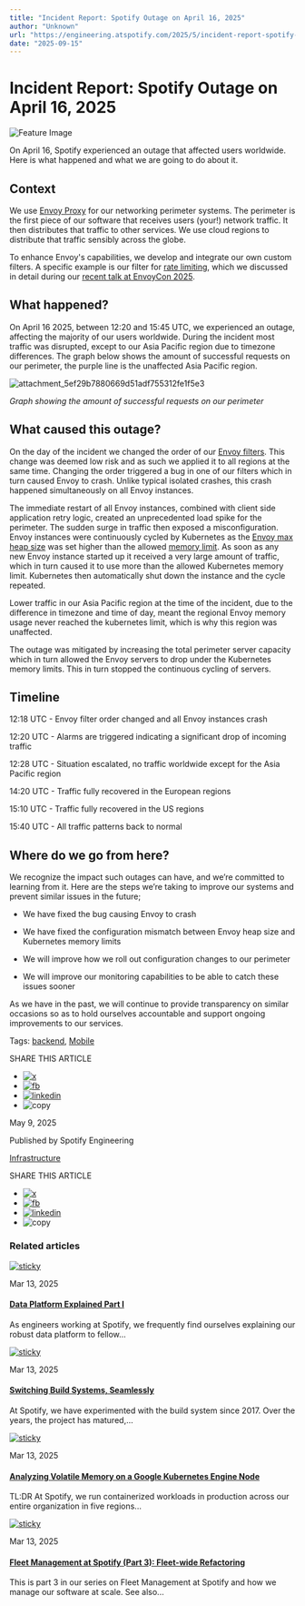 ```yaml
---
title: "Incident Report: Spotify Outage on April 16, 2025"
author: "Unknown"
url: "https://engineering.atspotify.com/2025/5/incident-report-spotify-outage-on-april-16-2025/"
date: "2025-09-15"
---
```


# Incident Report: Spotify Outage on April 16, 2025

![Feature Image](/_next/image?url=https%3A%2F%2Fimages.ctfassets.net%2Fp762jor363g1%2Fattachment_0dc2fa8d257ba108e0e23876295600bf%2Fba4b5a83829eeab9a308a8f1d100cb3e%2Fattachment_0dc2fa8d257ba108e0e23876295600bf.png&w=1920&q=75)

On April 16, Spotify experienced an outage that affected users worldwide. Here is what happened and what we are going to do about it.

## Context

We use [Envoy Proxy](https://www.envoyproxy.io/) for our networking perimeter systems. The perimeter is the first piece of our software that receives users (your!) network traffic. It then distributes that traffic to other services. We use cloud regions to distribute that traffic sensibly across the globe.

To enhance Envoy's capabilities, we develop and integrate our own custom filters. A specific example is our filter for [rate limiting](https://en.wikipedia.org/wiki/Rate_limiting), which we discussed in detail during our [recent talk at EnvoyCon 2025](https://www.youtube.com/watch?v=Bof1ZAk1Ca8).

## What happened?

On April 16 2025, between 12:20 and 15:45 UTC, we experienced an outage, affecting the majority of our users worldwide. During the incident most traffic was disrupted, except to our Asia Pacific region due to timezone differences. The graph below shows the amount of successful requests on our perimeter, the purple line is the unaffected Asia Pacific region.

![attachment_5ef29b7880669d51adf755312fe1f5e3](//images.ctfassets.net/p762jor363g1/attachment_5ef29b7880669d51adf755312fe1f5e3/148b740ce3d8a045886e1071efcab36c/attachment_5ef29b7880669d51adf755312fe1f5e3.jpg)

_Graph showing the amount of successful requests on our perimeter_

## What caused this outage?

On the day of the incident we changed the order of our [Envoy filters](https://github.com/envoyproxy/envoy/blob/main/source/docs/async_http_filters.md). This change was deemed low risk and as such we applied it to all regions at the same time. Changing the order triggered a bug in one of our filters which in turn caused Envoy to crash. Unlike typical isolated crashes, this crash happened simultaneously on all Envoy instances.

The immediate restart of all Envoy instances, combined with client side application retry logic, created an unprecedented load spike for the perimeter. The sudden surge in traffic then exposed a misconfiguration. Envoy instances were continuously cycled by Kubernetes as the [Envoy max heap size](https://www.envoyproxy.io/docs/envoy/latest/configuration/operations/overload_manager/overload_manager) was set higher than the allowed [memory limit](https://kubernetes.io/docs/concepts/configuration/manage-resources-containers/#requests-and-limits). As soon as any new Envoy instance started up it received a very large amount of traffic, which in turn caused it to use more than the allowed Kubernetes memory limit. Kubernetes then automatically shut down the instance and the cycle repeated.

Lower traffic in our Asia Pacific region at the time of the incident, due to the difference in timezone and time of day, meant the regional Envoy memory usage never reached the kubernetes limit, which is why this region was unaffected.

The outage was mitigated by increasing the total perimeter server capacity which in turn allowed the Envoy servers to drop under the Kubernetes memory limits. This in turn stopped the continuous cycling of servers.

## Timeline

12:18 UTC - Envoy filter order changed and all Envoy instances crash

12:20 UTC - Alarms are triggered indicating a significant drop of incoming traffic

12:28 UTC - Situation escalated, no traffic worldwide except for the Asia Pacific region

14:20 UTC - Traffic fully recovered in the European regions

15:10 UTC - Traffic fully recovered in the US regions

15:40 UTC - All traffic patterns back to normal

## Where do we go from here?

We recognize the impact such outages can have, and we’re committed to learning from it. Here are the steps we’re taking to improve our systems and prevent similar issues in the future;

* We have fixed the bug causing Envoy to crash

* We have fixed the configuration mismatch between Envoy heap size and Kubernetes memory limits

* We will improve how we roll out configuration changes to our perimeter

* We will improve our monitoring capabilities to be able to catch these issues sooner

As we have in the past, we will continue to provide transparency on similar occasions so as to hold ourselves accountable and support ongoing improvements to our services.

Tags: [backend](/tag/backend), [Mobile](/tag/mobile)

SHARE THIS ARTICLE

* [![x](/images/x-blue.svg)](https://twitter.com/intent/tweet?url=https%3A%2F%2Fengineering.atspotify.com%2F2025%2F5%2Fincident-report-spotify-outage-on-april-16-2025&text=Incident%20Report%3A%20Spotify%20Outage%20on%20April%2016%2C%202025)
* [![fb](/images/f-blue.svg)](https://www.facebook.com/sharer/sharer.php?u=https%3A%2F%2Fengineering.atspotify.com%2F2025%2F5%2Fincident-report-spotify-outage-on-april-16-2025)
* [![linkedin](/images/linked-in-blue.svg)](https://www.linkedin.com/sharing/share-offsite/?url=https%3A%2F%2Fengineering.atspotify.com%2F2025%2F5%2Fincident-report-spotify-outage-on-april-16-2025)
* ![copy](/images/copy.svg)

May 9, 2025

Published by Spotify Engineering

[Infrastructure](/category/infrastructure)

SHARE THIS ARTICLE

* [![x](/images/x-blue.svg)](https://twitter.com/intent/tweet?url=https%3A%2F%2Fengineering.atspotify.com%2F2025%2F5%2Fincident-report-spotify-outage-on-april-16-2025&text=Incident%20Report%3A%20Spotify%20Outage%20on%20April%2016%2C%202025)
* [![fb](/images/f-blue.svg)](https://www.facebook.com/sharer/sharer.php?u=https%3A%2F%2Fengineering.atspotify.com%2F2025%2F5%2Fincident-report-spotify-outage-on-april-16-2025)
* [![linkedin](/images/linked-in-blue.svg)](https://www.linkedin.com/sharing/share-offsite/?url=https%3A%2F%2Fengineering.atspotify.com%2F2025%2F5%2Fincident-report-spotify-outage-on-april-16-2025)
* ![copy](/images/copy.svg)

### Related articles

[![sticky](/_next/image?url=https%3A%2F%2Fimages.ctfassets.net%2Fp762jor363g1%2Fattachment_437ddc168c9a10e7eccc631aaca7a624%2F12cd92d7f5950e885f7ec7b02e188f2a%2FEn216_BlogPost_1200x630.png&w=828&q=100)](/2024/4/data-platform-explained)

Mar 13, 2025

#### [Data Platform Explained Part I](/2024/4/data-platform-explained)

As engineers working at Spotify, we frequently find ourselves explaining our robust data platform to fellow...

[![sticky](/_next/image?url=https%3A%2F%2Fimages.ctfassets.net%2Fp762jor363g1%2Fade160f44ab27c243a13021ed0a31be8%2Fb939a163b1eb862ed7a927b5fff09422%2FEN207_1200_x_630.png&w=828&q=100)](/2023/10/switching-build-systems-seamlessly)

Mar 13, 2025

#### [Switching Build Systems, Seamlessly](/2023/10/switching-build-systems-seamlessly)

At Spotify, we have experimented with the build system since 2017. Over the years, the project has matured,...

[![sticky](/_next/image?url=https%3A%2F%2Fimages.ctfassets.net%2Fp762jor363g1%2F111a2c783756a524be68c96464ac788d%2Fc31576aed75b0d3e523d6768e9149941%2FEN196_1200_x_630.png&w=828&q=100)](/2023/6/analyzing-volatile-memory-on-a-google-kubernetes-engine-node)

Mar 13, 2025

#### [Analyzing Volatile Memory on a Google Kubernetes Engine Node](/2023/6/analyzing-volatile-memory-on-a-google-kubernetes-engine-node)

TL:DR At Spotify, we run containerized workloads in production across our entire organization in five regions...

[![sticky](/_next/image?url=https%3A%2F%2Fimages.ctfassets.net%2Fp762jor363g1%2F4eb0cc842c8767b3d2787b0225466d14%2F564cc0d800b93db6bde4518e133f0eb0%2FEN193_1200_x_630.png&w=828&q=100)](/2023/5/fleet-management-at-spotify-part-3-fleet-wide-refactoring)

Mar 13, 2025

#### [Fleet Management at Spotify (Part 3): Fleet-wide Refactoring](/2023/5/fleet-management-at-spotify-part-3-fleet-wide-refactoring)

This is part 3 in our series on Fleet Management at Spotify and how we manage our software at scale. See also...
